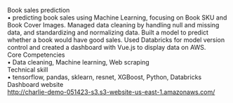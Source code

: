 Book sales prediction<br>
•	predicting book sales using Machine Learning, focusing on Book SKU and Book Cover Images. Managed data cleaning by handling null and missing data, and standardizing and normalizing data. Built a model to predict whether a book would have good sales. Used Databricks for model version control and created a dashboard with Vue.js to display data on AWS. <br>
Core Competencies <br>
•	Data cleaning, Machine learning, Web scraping<br>
Technical skill<br>
•	tensorflow, pandas, sklearn, resnet, XGBoost, Python, Databricks<br>
Dashboard website<br>
http://charlie-demo-051423-s3.s3-website-us-east-1.amazonaws.com/<br>


